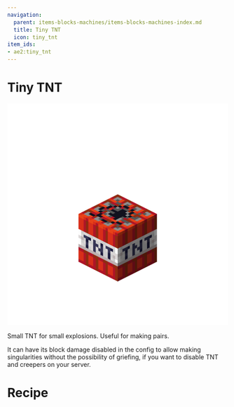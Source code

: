 ```yaml
---
navigation:
  parent: items-blocks-machines/items-blocks-machines-index.md
  title: Tiny TNT
  icon: tiny_tnt
item_ids:
- ae2:tiny_tnt
---
```

# Tiny TNT

![tiny TNT](../assets/blocks/tiny_tnt.png)

Small TNT for small explosions. Useful for making <ItemLink id="quantum_entangled_singularity"/> pairs.

It can have its block damage disabled in the config to allow making singularities without the possibility
of griefing, if you want to disable TNT and creepers on your server.

# Recipe

<RecipeFor id="tiny_tnt" />